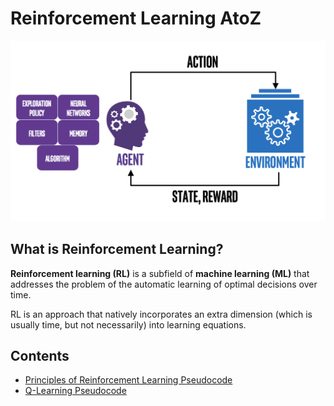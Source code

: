 # Reinforcement Learning AtoZ
![Reinforcement Learning](images/rl.png)

## What is Reinforcement Learning?
**Reinforcement learning (RL)** is a subfield of **machine learning (ML)** that addresses the problem of the automatic learning of optimal decisions over time. 

 RL is an approach that natively incorporates an extra dimension (which is usually time, but not necessarily) into learning equations. 
 ## Contents
- [Principles of Reinforcement Learning Pseudocode](notes/pseudocode.md)
- [Q-Learning Pseudocode](notes/q-learning.md)
